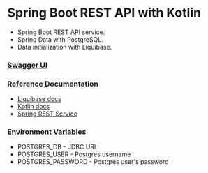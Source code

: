 # Spring Boot REST API with Kotlin

- Spring Boot REST API service.
- Spring Data with PostgreSQL.
- Data initialization with Liquibase.

### [Swagger UI](http://localhost:8080/swagger-ui/index.html)

### Reference Documentation

* [Liquibase docs](https://docs.liquibase.com/home.html)
* [Kotlin docs](https://kotlinlang.org/docs/home.html)
* [Spring REST Service](https://spring.io/guides/tutorials/rest/)

### Environment Variables

* POSTGRES_DB - JDBC URL
* POSTGRES_USER - Postgres username
* POSTGRES_PASSWORD - Postgres user's password